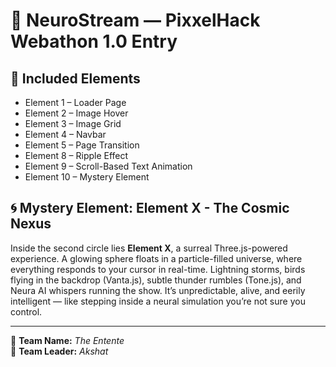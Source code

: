 # 🧠 NeuroStream — PixxelHack Webathon 1.0 Entry

## 🔧 Included Elements

- Element 1 – Loader Page  
- Element 2 – Image Hover  
- Element 3 – Image Grid  
- Element 4 – Navbar  
- Element 5 – Page Transition  
- Element 8 – Ripple Effect  
- Element 9 – Scroll-Based Text Animation  
- Element 10 – Mystery Element  

## 🌀 Mystery Element: Element X - The Cosmic Nexus

Inside the second circle lies **Element X**, a surreal Three.js-powered experience. A glowing sphere floats in a particle-filled universe, where everything responds to your cursor in real-time. Lightning storms, birds flying in the backdrop (Vanta.js), subtle thunder rumbles (Tone.js), and Neura AI whispers running the show. It’s unpredictable, alive, and eerily intelligent — like stepping inside a neural simulation you’re not sure you control.

---

👥 **Team Name:** *The Entente*  
👑 **Team Leader:** *Akshat*
